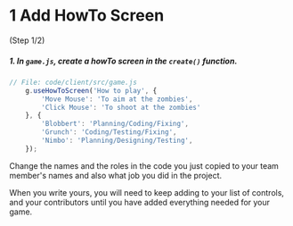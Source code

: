 # 1 Add HowTo Screen
 (Step 1/2)

##### 1. In `game.js`, create a howTo screen in the `create()` function.
``` javascript
// File: code/client/src/game.js
	g.useHowToScreen('How to play', {
		'Move Mouse': 'To aim at the zombies',
		'Click Mouse': 'To shoot at the zombies'
	}, {
		'Blobbert': 'Planning/Coding/Fixing',
		'Grunch': 'Coding/Testing/Fixing',  
		'Nimbo': 'Planning/Designing/Testing',
	});
```

Change the names and the roles in the code you just copied to your team member's names and also what job you did in the project.

When you write yours, you will need to keep adding to your list of controls, and your contributors until you have added everything needed for your game.
